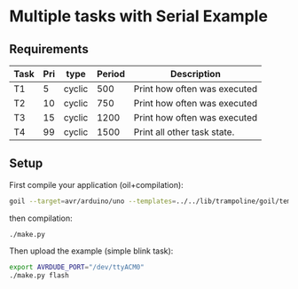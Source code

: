 # Multiple tasks with Serial Example

## Requirements


| Task | Pri |  type  | Period | Description                  |
|------|-----|--------|--------|------------------------------|
|  T1  |  5  | cyclic |   500  | Print how often was executed |
|  T2  | 10  | cyclic |   750  | Print how often was executed |
|  T3  | 15  | cyclic |  1200  | Print how often was executed |
|  T4  | 99  | cyclic |  1500  | Print all other task state.  |

## Setup

First compile your application (oil+compilation):

```sh
goil --target=avr/arduino/uno --templates=../../lib/trampoline/goil/templates/ trampoline_blink.oil
```
then compilation:
```
./make.py
```

Then upload the example (simple blink task):
```sh
export AVRDUDE_PORT="/dev/ttyACM0"
./make.py flash
```
